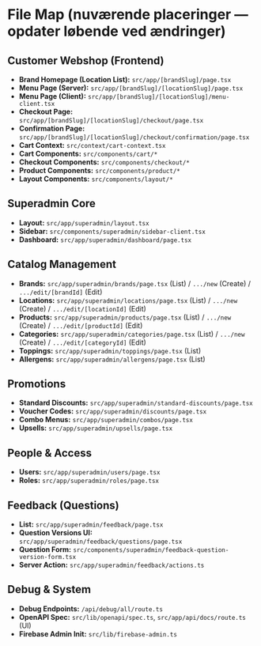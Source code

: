 # File Map (nuværende placeringer — opdater løbende ved ændringer)

## Customer Webshop (Frontend)
- **Brand Homepage (Location List):** `src/app/[brandSlug]/page.tsx`
- **Menu Page (Server):** `src/app/[brandSlug]/[locationSlug]/page.tsx`
- **Menu Page (Client):** `src/app/[brandSlug]/[locationSlug]/menu-client.tsx`
- **Checkout Page:** `src/app/[brandSlug]/[locationSlug]/checkout/page.tsx`
- **Confirmation Page:** `src/app/[brandSlug]/[locationSlug]/checkout/confirmation/page.tsx`
- **Cart Context:** `src/context/cart-context.tsx`
- **Cart Components:** `src/components/cart/*`
- **Checkout Components:** `src/components/checkout/*`
- **Product Components:** `src/components/product/*`
- **Layout Components:** `src/components/layout/*`

## Superadmin Core
- **Layout:** `src/app/superadmin/layout.tsx`
- **Sidebar:** `src/components/superadmin/sidebar-client.tsx`
- **Dashboard:** `src/app/superadmin/dashboard/page.tsx`

## Catalog Management
- **Brands:** `src/app/superadmin/brands/page.tsx` (List) / `.../new` (Create) / `.../edit/[brandId]` (Edit)
- **Locations:** `src/app/superadmin/locations/page.tsx` (List) / `.../new` (Create) / `.../edit/[locationId]` (Edit)
- **Products:** `src/app/superadmin/products/page.tsx` (List) / `.../new` (Create) / `.../edit/[productId]` (Edit)
- **Categories:** `src/app/superadmin/categories/page.tsx` (List) / `.../new` (Create) / `.../edit/[categoryId]` (Edit)
- **Toppings:** `src/app/superadmin/toppings/page.tsx` (List)
- **Allergens:** `src/app/superadmin/allergens/page.tsx` (List)

## Promotions
- **Standard Discounts:** `src/app/superadmin/standard-discounts/page.tsx`
- **Voucher Codes:** `src/app/superadmin/discounts/page.tsx`
- **Combo Menus:** `src/app/superadmin/combos/page.tsx`
- **Upsells:** `src/app/superadmin/upsells/page.tsx`

## People & Access
- **Users:** `src/app/superadmin/users/page.tsx`
- **Roles:** `src/app/superadmin/roles/page.tsx`

## Feedback (Questions)
- **List:** `src/app/superadmin/feedback/page.tsx`
- **Question Versions UI:** `src/app/superadmin/feedback/questions/page.tsx`
- **Question Form:** `src/components/superadmin/feedback-question-version-form.tsx`
- **Server Action:** `src/app/superadmin/feedback/actions.ts`

## Debug & System
- **Debug Endpoints:** `/api/debug/all/route.ts`
- **OpenAPI Spec:** `src/lib/openapi/spec.ts`, `src/app/api/docs/route.ts` (UI)
- **Firebase Admin Init:** `src/lib/firebase-admin.ts`
